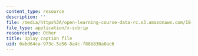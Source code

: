 ```yaml
---
content_type: resource
description: ''
file: /media/https%3A/open-learning-course-data-rc.s3.amazonaws.com/18-01sc-single-variable-calculus-fall-2010/0abd64ca973c5a568a4cf88b830a0ac6_owkMzpN8WDc.vtt
file_type: application/x-subrip
resourcetype: Other
title: 3play caption file
uid: 0abd64ca-973c-5a56-8a4c-f88b830a0ac6
---
```

